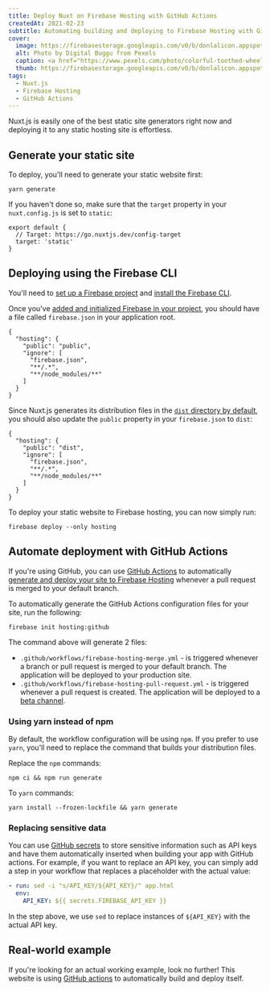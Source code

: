 ```yaml
---
title: Deploy Nuxt on Firebase Hosting with GitHub Actions
createdAt: 2021-02-23
subtitle: Automating building and deploying to Firebase Hosting with GitHub Actions.
cover:
  image: https://firebasestorage.googleapis.com/v0/b/donlalicon.appspot.com/o/pexels-digital-buggu-171198.jpg?alt=media&token=e06bf63b-bf9e-4870-ad6c-51d99e90c8f9
  alt: Photo by Digital Buggu from Pexels
  caption: <a href="https://www.pexels.com/photo/colorful-toothed-wheels-171198/?utm_content=attributionCopyText&utm_medium=referral&utm_source=pexels">Photo by Digital Buggu from Pexels</a>
  thumb: https://firebasestorage.googleapis.com/v0/b/donlalicon.appspot.com/o/pexels-digital-buggu-171198-thumb.jpg?alt=media&token=6cee0015-1d7b-4143-9ee5-95577ed6d631
tags:
  - Nuxt.js
  - Firebase Hosting
  - GitHub Actions
---
```


Nuxt.js is easily one of the best static site generators right now and deploying it to any static hosting site is effortless.

## Generate your static site

To deploy, you'll need to generate your static website first: 

```shell
yarn generate
```

If you haven't done so, make sure that the `target` property in your `nuxt.config.js` is set to `static`:

```js[nuxt.config.js]
export default {
  // Target: https://go.nuxtjs.dev/config-target
  target: 'static'
}
```

## Deploying using the Firebase CLI

You'll need to [set up a Firebase project](https://firebase.google.com/docs/web/setup) and [install the Firebase CLI](https://firebase.google.com/docs/cli).

Once you've [added and initialized Firebase in your project](https://firebase.google.com/docs/cli#initialize_a_firebase_project), you should have a file called `firebase.json` in your application root.

```json[firebase.json]
{
  "hosting": {
    "public": "public",
    "ignore": [
      "firebase.json",
      "**/.*",
      "**/node_modules/**"
    ]
  }
}
```

Since Nuxt.js generates its distribution files in the [`dist` directory by default](https://nuxtjs.org/docs/2.x/directory-structure/dist/), you should also update the `public` property in your `firebase.json` to `dist`:

```json[firebase.json]
{
  "hosting": {
    "public": "dist",
    "ignore": [
      "firebase.json",
      "**/.*",
      "**/node_modules/**"
    ]
  }
}
```

To deploy your static website to Firebase hosting, you can now simply run:

```shell
firebase deploy --only hosting
```

## Automate deployment with GitHub Actions

If you're using GitHub, you can use [GitHub Actions](https://github.com/features/actions) to automatically [generate and deploy your site to Firebase Hosting](https://firebase.google.com/docs/hosting/github-integration) whenever a pull request is merged to your default branch.

To automatically generate the GitHub Actions configuration files for your site, run the following:

```shell
firebase init hosting:github
```

The command above will generate 2 files:
- `.github/workflows/firebase-hosting-merge.yml` - is triggered whenever a branch or pull request is merged to your default branch. The application will be deployed to your production site.
- `.github/workflows/firebase-hosting-pull-request.yml` - is triggered whenever a pull request is created. The application will be deployed to a [beta channel](https://firebase.google.com/docs/hosting/test-preview-deploy).

### Using yarn instead of npm

By default, the workflow configuration will be using `npm`. If you prefer to use `yarn`, you'll need to replace the command that builds your distribution files.

Replace the `npm` commands:

```shell
npm ci && npm run generate
```

To `yarn` commands:

```shell
yarn install --frozen-lockfile && yarn generate
```

### Replacing sensitive data

You can use [GitHub secrets](https://docs.github.com/en/actions/reference/encrypted-secrets) to store sensitive information such as API keys and have them automatically inserted when building your app with GitHub actions. For example, if you want to replace an API key, you can simply add a step in your workflow that replaces a placeholder with the actual value:

```yaml
- run: sed -i "s/API_KEY/${API_KEY}/" app.html
  env:
    API_KEY: ${{ secrets.FIREBASE_API_KEY }}
```

In the step above, we use `sed` to replace instances of `${API_KEY}` with the actual API key.

## Real-world example

If you're looking for an actual working example, look no further! This website is using [GitHub actions](https://github.com/angheloko/donlalicon-static/tree/master/.github/workflows) to automatically build and deploy itself.


